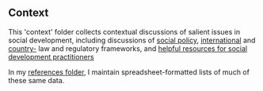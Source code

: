 ## Context

This 'context' folder collects contextual discussions of salient issues in social development, including discussions of [social policy](./social-policy/), [international](./international-law_good-practice/) and [country-](./country-safeguard-systems) law and regulatory frameworks, and [helpful resources for social development practitioners](./implementation-resources/)

In my [references folder](./ref/), I maintain spreadsheet-formatted lists of much of these same data.
